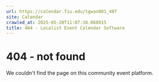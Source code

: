 ```yaml
---
url: https://calendar.fiu.edu/tgwan001_497
site: Calendar
crawled_at: 2025-05-20T11:07:38.068915
title: 404 - Localist Event Calendar Software
---
```


# 404 - not found
We couldn't find the page on this community event platform.
